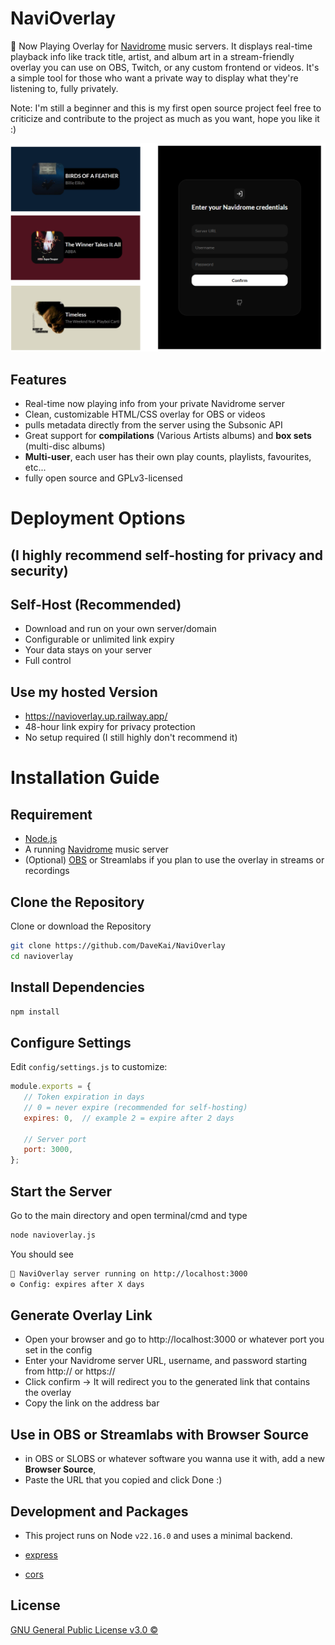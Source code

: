 # NaviOverlay

🎵 Now Playing Overlay for [Navidrome](https://github.com/navidrome/navidrome/) music servers. It displays real-time playback info like track title, artist, and album art in a stream-friendly overlay you can use on OBS, Twitch, or any custom frontend or videos.
It's a simple tool for those who want a private way to display what they're listening to, fully privately.

Note: I'm still a beginner and this is my first open source project feel free to criticize and contribute to the project as much as you want, hope you like it :)

![](./showcase/Showcase.png)

## Features
 
 - Real-time now playing info from your private Navidrome server
 - Clean, customizable HTML/CSS overlay for OBS or videos
 - pulls metadata directly from the server using the Subsonic API
 - Great support for **compilations** (Various Artists albums) and **box sets** (multi-disc albums)
 - **Multi-user**, each user has their own play counts, playlists, favourites, etc...
 - fully open source and GPLv3-licensed

# Deployment Options
## (I highly recommend self-hosting for privacy and security)

##  Self-Host (Recommended) 
- Download and run on your own server/domain
- Configurable or unlimited link expiry
- Your data stays on your server
- Full control

## Use my hosted Version 
- https://navioverlay.up.railway.app/
- 48-hour link expiry for privacy protection
- No setup required (I still highly don't recommend it)

# Installation Guide

## Requirement
- [Node.js](https://nodejs.org/en/download)
- A running [Navidrome](https://github.com/navidrome/navidrome/) music server
- (Optional) [OBS](https://obsproject.com/) or Streamlabs if you plan to use the overlay in streams or recordings

## Clone the Repository 
 Clone or download the Repository
```bash
git clone https://github.com/DaveKai/NaviOverlay
cd navioverlay
```

## Install Dependencies
```bash
npm install
```
## Configure Settings
 Edit ```config/settings.js``` to customize:

 ```js
module.exports = {
    // Token expiration in days
    // 0 = never expire (recommended for self-hosting)
    expires: 0,  // example 2 = expire after 2 days 

    // Server port
    port: 3000,
};
```

## Start the Server
 Go to the main directory and open terminal/cmd and type
```bash
node navioverlay.js
```
You should see 
```bash
🎵 NaviOverlay server running on http://localhost:3000
⚙️ Config: expires after X days
```

## Generate Overlay Link 
- Open your browser and go to http://localhost:3000 or whatever port you set in the config
- Enter your Navidrome server URL, username, and password starting from http:// or https://
- Click confirm -> It will redirect you to the generated link that contains the overlay
- Copy the link on the address bar 

## Use in OBS or Streamlabs with Browser Source
- in OBS or SLOBS or whatever software you wanna use it with, add a new **Browser Source**,
- Paste the URL that you copied and click Done :)

## Development and Packages
- This project runs on Node ```v22.16.0``` and uses a minimal backend.

- [express](https://www.npmjs.com/package/express)

- [cors](https://www.npmjs.com/package/cors)

## License

[GNU General Public License v3.0 ©](https://github.com/DaveKai/NaviOverlay/blob/main/LICENSE)
